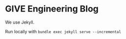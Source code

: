 GIVE Engineering Blog
==========================

We use Jekyll.

Run locally with `bundle exec jekyll serve --incremental`
